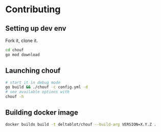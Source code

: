 # Contributing

## Setting up dev env

Fork it, clone it.

~~~bash
cd chouf
go mod download
~~~

## Launching chouf

~~~bash
# start it in debug mode
go build && ./chouf -c config.yml -d
# see available options with
chouf -h
~~~

## Building docker image

~~~bash
docker buildx build -t deltablot/chouf --build-arg VERSION=X.Y.Z .
~~~
